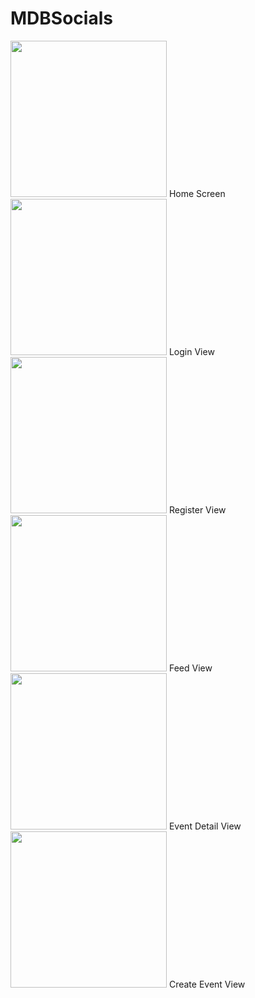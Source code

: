 # MDBSocials


<span>
<img src="https://i.imgur.com/VhHr2J6.png" width="250">
Home Screen
<img src="https://i.imgur.com/AtHs40C.png" width="250">
Login View
<img src="https://i.imgur.com/3UahAb8.png" width="250">
  Register View
<img src="https://i.imgur.com/PJqCahj.jpg" width="250">
  Feed View
<img src="https://i.imgur.com/le01qOx.jpg" width="250">
  Event Detail View
<img src="https://i.imgur.com/mEJvVA4.png" width="250">
  Create Event View
</span>
